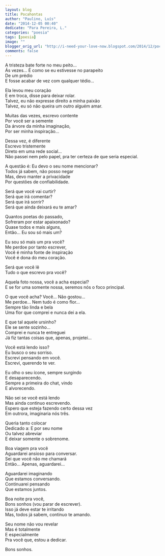 ```yaml
---
layout: blog
title: Pocahontas
author: "Paulino, Luís"
date: "2014-12-05 00:40"
dedicate: "Para Pereira, L."
categories: "poesia"
tags: [poesia]
image: ""
blogger_orig_url: "http://i-need-your-love-now.blogspot.com/2014/12/pocahontas.html"
comments: false
---
```


A tristeza bate forte no meu peito...\
Ás vezes... É como se eu estivesse no parapeito\
De um prédio\
E fosse acabar de vez com qualquer tédio...

Ela levou meu coração\
E em troca, disse para deixar rolar.\
Talvez, eu não expresse direito a minha paixão\
Talvez, eu só não queira um outro alguém amar.

Muitas das vezes, escrevo contente\
Por você ser a semente\
Da árvore da minha imaginação,\
Por ser minha inspiração...

Dessa vez, é diferente\
Escrevo tristemente\
Direto em uma rede social...\
Não passei nem pelo papel, pra ter certeza de que seria especial.

A questão é: Eu devo o seu nome mencionar?\
Todos já sabem, não posso negar\
Mas, devo manter a privacidade\
Por questões de confiabilidade.

Será que você vai curtir?\
Será que irá comentar?\
Será que irá sorrir?\
Será que ainda deixará eu te amar?

Quantos poetas do passado,\
Sofreram por estar apaixonado?\
Quase todos e mais alguns,\
Então... Eu sou só mais um?

Eu sou só mais um pra você?\
Me perdoe por tanto escrever,\
Você é minha fonte de inspiração\
Você é dona do meu coração.

Será que você lê\
Tudo o que escrevo pra você?

Aquela foto nossa, você a acha especial?\
E se for uma somente nossa, seremos nós o foco principal.

O que você acha? Você... Não gostou...\
Me perdoe... Nem tudo é como flor...\
Sempre tão linda e bela\
Uma flor que comprei e nunca dei a ela.

E que tal aquele ursinho?\
Ele se sente sozinho...\
Comprei e nunca te entreguei\
Já fiz tantas coisas que, apenas, projetei...

Você está lendo isso?\
Eu busco o seu sorriso.\
Escrevi pensando em você.\
Escrevi, querendo te ver.

Eu olho o seu ícone, sempre surgindo\
E desaparecendo.\
Sempre a primeira do chat, vindo\
E alvorecendo.

Não sei se você está lendo\
Mas ainda continuo escrevendo.\
Espero que esteja fazendo certo dessa vez\
Em outrora, imaginaria nós três.

Queria tanto colocar\
Dedicado a: E por seu nome\
Ou talvez abreviar\
E deixar somente o sobrenome.

Boa viagem pra você\
Aguardarei ansioso para conversar.\
Sei que você não me chamará\
Então... Apenas, aguardarei...

Aguardarei imaginando\
Que estamos conversando.\
Continuarei pensando\
Que estamos juntos.

Boa noite pra você,\
Bons sonhos (vou parar de escrever).\
Isso já deve estar te irritando\
Mas, todos já sabem, continuo te amando.

Seu nome não vou revelar\
Mas é totalmente\
E especialmente\
Pra você que, estou a dedicar.

Bons sonhos.
